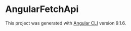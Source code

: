 # AngularFetchApi

This project was generated with [Angular CLI](https://github.com/angular/angular-cli) version 9.1.6.


